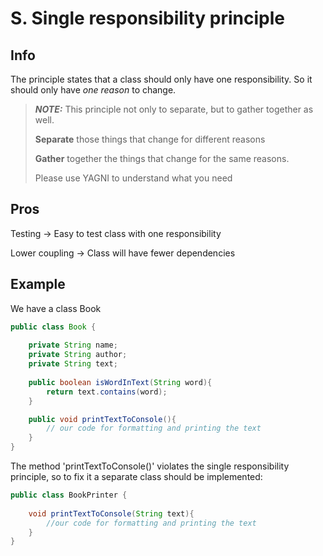 # S. Single responsibility principle

## Info

 The principle states that a class should only have one responsibility. So it should only have _*one reason*_ to change.

> **_NOTE:_** 
> This principle not only to separate, but to gather together as well.
>
> **Separate** those things that change for different reasons
>
> **Gather** together the things that change for the same reasons.
>
> Please use YAGNI to understand what you need 

## Pros 

Testing -> Easy to test class with one responsibility

Lower coupling -> Class will have fewer dependencies

## Example 

We have a class Book

````java
public class Book {
 
    private String name;
    private String author;
    private String text;
 
    public boolean isWordInText(String word){
        return text.contains(word);
    }

    public void printTextToConsole(){
        // our code for formatting and printing the text
    }
}
````
The method 'printTextToConsole()' violates the single responsibility principle, so to fix it a separate class should be implemented:

````java
public class BookPrinter {
 
    void printTextToConsole(String text){
        //our code for formatting and printing the text
    }
}
````
 